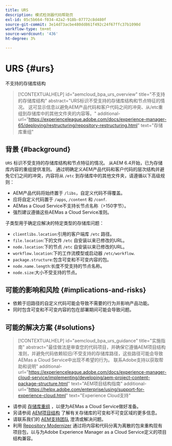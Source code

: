 ```yaml
---
title: URS
description: 模式检测器代码帮助页
exl-id: 05c5b664-f034-42a2-918b-07772c8d480f
source-git-commit: 3e14d73acbe480dd861f492c24f67ffc37b1090d
workflow-type: tm+mt
source-wordcount: '436'
ht-degree: 3%

---
```


# URS {#urs}

不支持的存储库结构

>[!CONTEXTUALHELP]
>id="aemcloud_bpa_urs_overview"
>title="不支持的存储库结构"
>abstract="URS标识不受支持的存储库结构和节点特征的情况。 这可显示信息以避免AEM产品代码和客户代码之间的冲突、从/etc重组到存储库中的其他文件夹的内容等。"
>additional-url="https://experienceleague.adobe.com/docs/experience-manager-65/deploying/restructuring/repository-restructuring.html" text="存储库重组"

## 背景 {#background}

`URS` 标识不受支持的存储库结构和节点特征的情况。 从AEM 6.4开始，已为存储库内容的重组提供准则。 通过明确定义AEM产品代码和客户代码的层次结构并避免它们之间的冲突，内容将从 `/etc` 到存储库中的其他文件夹，请遵循以下高级规则：

* AEM产品代码将始终置于 `/libs`，自定义代码不得覆盖。
* 应将自定义代码置于 `/apps`, `/content` 和 `/conf`.
* AEMas a Cloud Service不支持长节点名称（>150字节）。
* 强烈建议遵循这些AEMas a Cloud Service准则。

子类型用于确定应解决的特定类型的存储库问题：
* `clientlibs.location`:引用的客户端库 `/etc` 路径。
* `file.location`:下的文件 `/etc` 自安装以来已修改的URL。
* `node.location`:下的节点 `/etc` 自安装以来已修改的URL。
* `workflow.location`:下的工作流模型或启动器 `/etc/workflow`.
* `package.structure`:包含可变和不可变内容的包。
* `node.name.length`:长度不受支持的节点名称。
* `node.size`:大小不受支持的节点。

## 可能的影响和风险 {#implications-and-risks}

* 依赖于旧路径的自定义代码可能会导致不需要的行为并影响产品功能。
* 同时包含可变和不可变内容的包在部署期间可能会导致问题。

## 可能的解决方案 {#solutions}

>[!CONTEXTUALHELP]
>id="aemcloud_bpa_urs_guidance"
>title="实施指南"
>abstract="最佳做法是审查您的代码项目，并确保它遵循AEM项目结构准则，并避免代码依赖较旧/不受支持的存储库路径，这些路径可能会导致AEMas a Cloud Service中出现不希望的行为。 联系Adobe支持以获取帮助和说明"
>additional-url="https://experienceleague.adobe.com/docs/experience-manager-cloud-service/implementing/developing/aem-project-content-package-structure.html" text="AEM项目结构指南"
>additional-url="https://helpx.adobe.com/enterprise/using/support-for-experience-cloud.html" text="Experience Cloud支持"

* 请参阅 [存储库重组](https://experienceleague.adobe.com/docs/experience-manager-65/deploying/restructuring/repository-restructuring.html) ，以便为AEMas a Cloud Service做好准备。
* 另请参阅 [AEM项目结构](https://experienceleague.adobe.com/docs/experience-manager-cloud-service/implementing/developing/aem-project-content-package-structure.html) 了解有关存储库的可变和不可变区域的更多信息。
* 请联系我们的 [AEM支持团队](https://helpx.adobe.com/enterprise/using/support-for-experience-cloud.html) 澄清或解决问题。
* 利用 [Repository Modernizer](https://experienceleague.adobe.com/docs/experience-manager-cloud-service/moving/refactoring-tools/repo-modernizer.html#refactoring-tools) 通过将内容和代码分离为离散的包来重构现有项目包，以与为Adobe Experience Manager as a Cloud Service定义的项目结构兼容。
